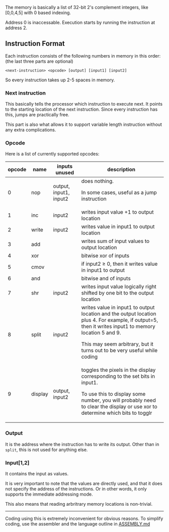 The memory is basically a list of 32-bit 2's complement integers, like [0,0,4,5] with 0 based indexing.

Address 0 is inaccessable. Execution starts by running the instruction at address 2.

## Instruction Format

Each instruction consists of the following numbers in memory in this order:  (the last three parts are optional)

`<next-instruction> <opcode> [output] [input1] [input2]`

So every instruction takes up 2-5 spaces in memory.

### Next instruction
This basically tells the processor which instruction to execute next. It points to the starting location of the next instruction. Since every instruction has this, jumps are practically free.

This part is also what allows it to support variable length instruction without any extra complications.
### Opcode

Here is a list of currently supported opcodes:

opcode | name  | inputs unused          | description | 
|---|---|---|---|
|0|nop    | output, input1, input2| does nothing. <p> In some cases, useful as a jump instruction |
|1|inc| input2 | writes input value +1 to output location
|2| write | input2 | writes value in input1 to output location
|3| add | | writes sum of input values to output location
|4| xor | |bitwise xor of inputs
|5| cmov || if input2 &ge; 0, then it writes value in input1 to output
|6| and || bitwise and of inputs
|7| shr | input2 | writes input value logically right shifted by one bit to the output location
|8| split | input2| writes value in input1 to output location and the output location plus 4. For example, if output=5, then it writes input1 to memory location 5 and 9. <p> This may seem arbitrary, but it turns out to be very useful while coding
|9| display| output, input2| toggles the pixels in the display corresponding to the set bits in input1. <p> To use this to display some number, you will probably need to clear the display or use xor to determine which bits to togglr 

### Output

It is the address where the instruction has to write its output. Other than in `split`, this is not used for anything else.

### Input[1,2]

It contains the input as values. 

It is very important to note that the values are directly used, and that it does not specify the address of the instructions. Or in other words, it only supports the immediate addressing mode.

 This also means that reading arbritrary memory locations is non-trivial.


--------------------
Coding using this is extremely inconvenient for obvious reasons. To simplify coding, use the assembler and the language outline in [ASSEMBLY.md](ASSEMBLY.md)